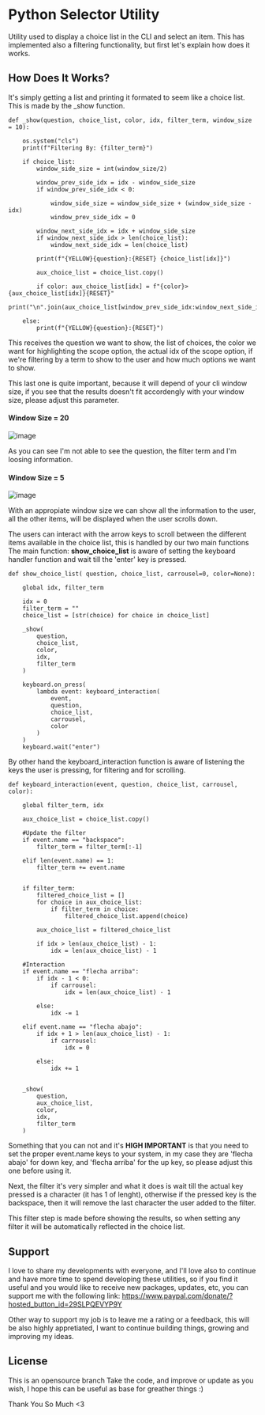 # Python Selector Utility

Utility used to display a choice list in the CLI and select an item.
This has implemented also a filtering functionality, but first let's explain how does it works.

## How Does It Works?
It's simply getting a list and printing it formated to seem like a choice list.
This is made by the _show function.

    def _show(question, choice_list, color, idx, filter_term, window_size = 10):

        os.system("cls")
        print(f"Filtering By: {filter_term}")
    
        if choice_list: 
            window_side_size = int(window_size/2)
    
            window_prev_side_idx = idx - window_side_size
            if window_prev_side_idx < 0:
               
                window_side_size = window_side_size + (window_side_size - idx)
                window_prev_side_idx = 0
    
            window_next_side_idx = idx + window_side_size
            if window_next_side_idx > len(choice_list):
                window_next_side_idx = len(choice_list) 
    
            print(f"{YELLOW}{question}:{RESET} {choice_list[idx]}")
            
            aux_choice_list = choice_list.copy()
    
            if color: aux_choice_list[idx] = f"{color}> {aux_choice_list[idx]}{RESET}"
            print("\n".join(aux_choice_list[window_prev_side_idx:window_next_side_idx]))
    
        else:
            print(f"{YELLOW}{question}:{RESET}")

This receives the question we want to show, the list of choices, the color we want for highlighting the scope option,
the actual idx of the scope option, if we're filtering by a term to show to the user and how much options we want to show.

This last one is quite important, because it will depend of your cli window size, if you see that the results doesn't fit accordengly with 
your window size, please adjust this parameter.

#### Window Size = 20
![image](https://github.com/Manu-Sanchez/utils/assets/56635300/0e61065c-af3f-45c3-82d8-c2b08211fbe5)

As you can see I'm not able to see the question, the filter term and I'm loosing information.

#### Window Size = 5
![image](https://github.com/Manu-Sanchez/utils/assets/56635300/03f94e5d-6f79-4b2d-9516-54935e304606)

With an appropiate window size we can show all the information to the user, all the other items, will be displayed when the user scrolls down.

The users can interact with the arrow keys to scroll between the different items available in the choice list, this is handled by our two main functions
The main function: **show_choice_list** is aware of setting the keyboard handler function and wait till the 'enter' key is pressed.

    def show_choice_list( question, choice_list, carrousel=0, color=None):
    
        global idx, filter_term
    
        idx = 0
        filter_term = ""
        choice_list = [str(choice) for choice in choice_list]
    
        _show(
            question,
            choice_list,
            color,
            idx,
            filter_term
        )
    
        keyboard.on_press(
            lambda event: keyboard_interaction(
                event,
                question,
                choice_list,
                carrousel,
                color
            )
        )
        keyboard.wait("enter")

By other hand the keyboard_interaction function is aware of listening the keys the user is pressing, for filtering and for scrolling.

    def keyboard_interaction(event, question, choice_list, carrousel, color):
        
        global filter_term, idx 
    
        aux_choice_list = choice_list.copy()
        
        #Update the filter
        if event.name == "backspace":
            filter_term = filter_term[:-1]
    
        elif len(event.name) == 1:
            filter_term += event.name
    
    
        if filter_term:
            filtered_choice_list = []
            for choice in aux_choice_list:
                if filter_term in choice:
                    filtered_choice_list.append(choice)
    
            aux_choice_list = filtered_choice_list
    
            if idx > len(aux_choice_list) - 1:
                idx = len(aux_choice_list) - 1
    
        #Interaction
        if event.name == "flecha arriba":
            if idx - 1 < 0:
                if carrousel:
                    idx = len(aux_choice_list) - 1
    
            else:
                idx -= 1
    
        elif event.name == "flecha abajo":
            if idx + 1 > len(aux_choice_list) - 1:
                if carrousel:
                    idx = 0
    
            else:
                idx += 1
    
    
        _show(
            question,
            aux_choice_list,
            color,
            idx,
            filter_term
        )

Something that you can not and it's **HIGH IMPORTANT** is that you need to set the proper event.name keys to your system, in my case they are 'flecha abajo' for down key,
and 'flecha arriba' for the up key, so please adjust this one before using it.

Next, the filter it's very simpler and what it does is wait till the actual key pressed is a character (it has 1 of lenght), otherwise if the pressed key is the backspace, then it will remove the 
last character the user added to the filter.

This filter step is made before showing the results, so when setting any filter it will be automatically reflected in the choice list.

## Support
I love to share my developments with everyone, and I'll love also to continue and have more time to spend developing these utilities, so if you find it useful and you would like to receive new packages, updates, etc, you can support me with the following link: https://www.paypal.com/donate/?hosted_button_id=29SLPQEVYP9Y

Other way to support my job is to leave me a rating or a feedback, this will be also highly appretiated, I want to continue building things, growing and improving my ideas.

## License
This is an opensource branch
Take the code, and improve or update as you wish, I hope this can be useful as base for greather things :)


Thank You So Much <3
